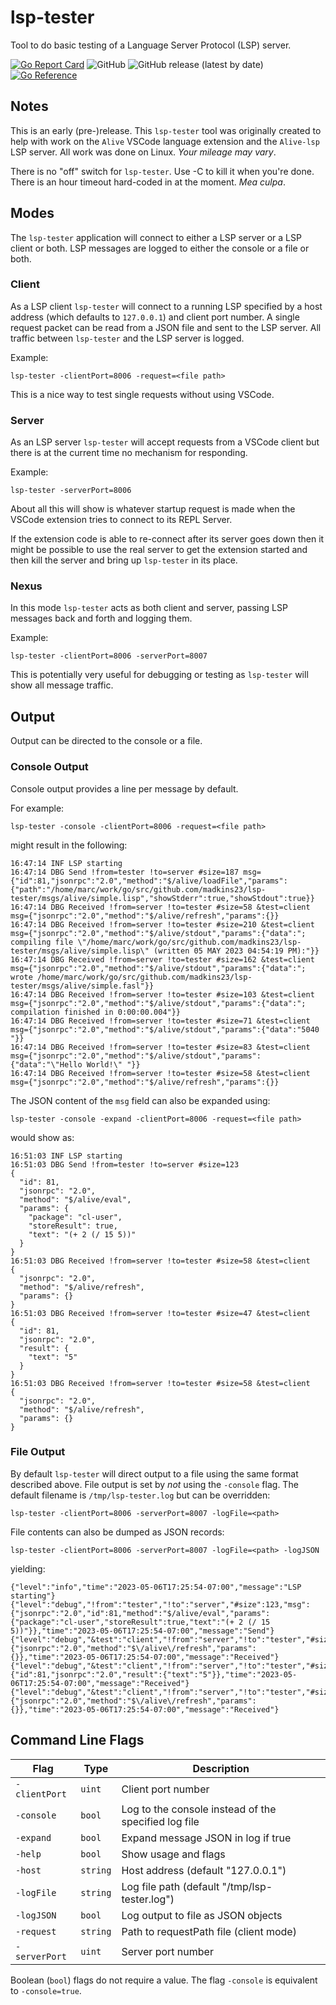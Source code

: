 # lsp-tester
Tool to do basic testing of a Language Server Protocol (LSP) server.

[![Go Report Card](https://goreportcard.com/badge/github.com/madkins23/lsp-tester)](https://goreportcard.com/report/github.com/madkins23/lsp-tester)
![GitHub](https://img.shields.io/github/license/madkins23/lsp-tester)
![GitHub release (latest by date)](https://img.shields.io/github/v/release/madkins23/lsp-tester)
[![Go Reference](https://pkg.go.dev/badge/github.com/madkins23/lsp-tester.svg)](https://pkg.go.dev/github.com/madkins23/lsp-tester)

## Notes

This is an early (pre-)release.
This `lsp-tester` tool was originally created to help with work on the `Alive` VSCode
language extension and the `Alive-lsp` LSP server.
All work was done on Linux.
_Your mileage may vary_.

There is no "off" switch for `lsp-tester`.
Use <ctrl>-C to kill it when you're done.
There is an hour timeout hard-coded in at the moment.
_Mea culpa_.

## Modes

The `lsp-tester` application will connect to either a LSP server or a LSP client or both.
LSP messages are logged to either the console or a file or both.

### Client

As a LSP client `lsp-tester` will connect to a running LSP specified by
a host address (which defaults to `127.0.0.1`) and client port number.
A single request packet can be read from a JSON file and sent to the LSP server.
All traffic between `lsp-tester` and the LSP server is logged.

Example:
```shell
lsp-tester -clientPort=8006 -request=<file path>
```
This is a nice way to test single requests without using VSCode.

### Server

As an LSP server `lsp-tester` will accept requests from a VSCode client
but there is at the current time no mechanism for responding.

Example:
```shell
lsp-tester -serverPort=8006
```
About all this will show is whatever startup request is made when the
VSCode extension tries to connect to its REPL Server.

If the extension code is able to re-connect after its server goes down
then it might be possible to use the real server to get the extension started
and then kill the server and bring up `lsp-tester` in its place.

### Nexus

In this mode `lsp-tester` acts as both client and server,
passing LSP messages back and forth and logging them.

Example:
```shell
lsp-tester -clientPort=8006 -serverPort=8007
```

This is potentially very useful for debugging or testing
as `lsp-tester` will show all message traffic.

## Output

Output can be directed to the console or a file.

### Console Output

Console output provides a line per message by default.

For example:
```shell
lsp-tester -console -clientPort=8006 -request=<file path>
```
might result in the following:
```
16:47:14 INF LSP starting
16:47:14 DBG Send !from=tester !to=server #size=187 msg={"id":81,"jsonrpc":"2.0","method":"$/alive/loadFile","params":{"path":"/home/marc/work/go/src/github.com/madkins23/lsp-tester/msgs/alive/simple.lisp","showStderr":true,"showStdout":true}}
16:47:14 DBG Received !from=server !to=tester #size=58 &test=client msg={"jsonrpc":"2.0","method":"$/alive/refresh","params":{}}
16:47:14 DBG Received !from=server !to=tester #size=210 &test=client msg={"jsonrpc":"2.0","method":"$/alive/stdout","params":{"data":"; compiling file \"/home/marc/work/go/src/github.com/madkins23/lsp-tester/msgs/alive/simple.lisp\" (written 05 MAY 2023 04:54:19 PM):"}}
16:47:14 DBG Received !from=server !to=tester #size=162 &test=client msg={"jsonrpc":"2.0","method":"$/alive/stdout","params":{"data":"; wrote /home/marc/work/go/src/github.com/madkins23/lsp-tester/msgs/alive/simple.fasl"}}
16:47:14 DBG Received !from=server !to=tester #size=103 &test=client msg={"jsonrpc":"2.0","method":"$/alive/stdout","params":{"data":"; compilation finished in 0:00:00.004"}}
16:47:14 DBG Received !from=server !to=tester #size=71 &test=client msg={"jsonrpc":"2.0","method":"$/alive/stdout","params":{"data":"5040 "}}
16:47:14 DBG Received !from=server !to=tester #size=83 &test=client msg={"jsonrpc":"2.0","method":"$/alive/stdout","params":{"data":"\"Hello World!\" "}}
16:47:14 DBG Received !from=server !to=tester #size=58 &test=client msg={"jsonrpc":"2.0","method":"$/alive/refresh","params":{}}
```

The JSON content of the `msg` field can also be expanded using:
```shell
lsp-tester -console -expand -clientPort=8006 -request=<file path>
```
would show as:
```
16:51:03 INF LSP starting
16:51:03 DBG Send !from=tester !to=server #size=123
{
  "id": 81,
  "jsonrpc": "2.0",
  "method": "$/alive/eval",
  "params": {
    "package": "cl-user",
    "storeResult": true,
    "text": "(+ 2 (/ 15 5))"
  }
}
16:51:03 DBG Received !from=server !to=tester #size=58 &test=client
{
  "jsonrpc": "2.0",
  "method": "$/alive/refresh",
  "params": {}
}
16:51:03 DBG Received !from=server !to=tester #size=47 &test=client
{
  "id": 81,
  "jsonrpc": "2.0",
  "result": {
    "text": "5"
  }
}
16:51:03 DBG Received !from=server !to=tester #size=58 &test=client
{
  "jsonrpc": "2.0",
  "method": "$/alive/refresh",
  "params": {}
}
```

### File Output

By default `lsp-tester` will direct output to a file using the same
format described above.
File output is set by _not_ using the `-console` flag.
The default filename is `/tmp/lsp-tester.log` but can be overridden:
```shell
lsp-tester -clientPort=8006 -serverPort=8007 -logFile=<path>
```

File contents can also be dumped as JSON records:
```shell
lsp-tester -clientPort=8006 -serverPort=8007 -logFile=<path> -logJSON
```
yielding:
```
{"level":"info","time":"2023-05-06T17:25:54-07:00","message":"LSP starting"}
{"level":"debug","!from":"tester","!to":"server","#size":123,"msg":{"jsonrpc":"2.0","id":81,"method":"$/alive/eval","params":{"package":"cl-user","storeResult":true,"text":"(+ 2 (/ 15 5))"}},"time":"2023-05-06T17:25:54-07:00","message":"Send"}
{"level":"debug","&test":"client","!from":"server","!to":"tester","#size":58,"msg":{"jsonrpc":"2.0","method":"$\/alive\/refresh","params":{}},"time":"2023-05-06T17:25:54-07:00","message":"Received"}
{"level":"debug","&test":"client","!from":"server","!to":"tester","#size":47,"msg":{"id":81,"jsonrpc":"2.0","result":{"text":"5"}},"time":"2023-05-06T17:25:54-07:00","message":"Received"}
{"level":"debug","&test":"client","!from":"server","!to":"tester","#size":58,"msg":{"jsonrpc":"2.0","method":"$\/alive\/refresh","params":{}},"time":"2023-05-06T17:25:54-07:00","message":"Received"}
```

## Command Line Flags

| Flag          | Type     | Description                                          |
|---------------|----------|------------------------------------------------------|
| `-clientPort` | `uint`   | Client port number                                   |
| `-console`    | `bool`   | Log to the console instead of the specified log file |
| `-expand`     | `bool`   | Expand message JSON in log if true                   |
| `-help`       | `bool`   | Show usage and flags                                 |
| `-host`       | `string` | Host address (default "127.0.0.1")                   |
| `-logFile`    | `string` | Log file path (default "/tmp/lsp-tester.log")        |
| `-logJSON`    | `bool`   | Log output to file as JSON objects                   |
| `-request`    | `string` | Path to requestPath file (client mode)               |
| `-serverPort` | `uint`   | Server port number                                   |

Boolean (`bool`) flags do not require a value.
The flag `-console` is equivalent to `-console=true`.
